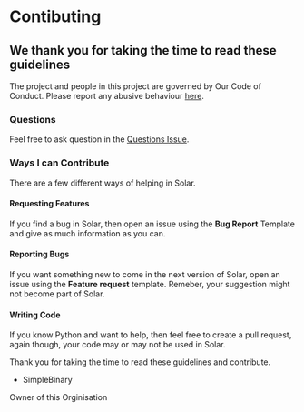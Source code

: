 # Contibuting #
## We thank you for taking the time to read these guidelines ##
The project and people in this project are governed by Our Code of Conduct. Please report any abusive behaviour [here](https://github.com/Solar-language/issues/5).

### Questions ###
Feel free to ask question in the [Questions Issue](https://github.com/SimpleBinary/Solar-language/issues/6).

### Ways I can Contribute ###
There are a few different ways of helping in Solar.
#### Requesting Features ####
If you find a bug in Solar, then open an issue using the **Bug Report** Template and give as much information as you can.
#### Reporting Bugs ####
If you want something new to come in the next version of Solar, open an issue using the **Feature request** template. Remeber, your suggestion might not become part of Solar.
#### Writing Code ####
If you know Python and want to help, then feel free to create a pull request, again though, your code may or may not be used in Solar.

Thank you for taking the time to read these guidelines and contribute.
- SimpleBinary

Owner of this Orginisation
